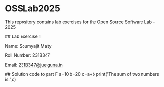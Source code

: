 # OSSLab2025

This repository contains lab exercises for the Open Source Software Lab - 2025



\## Lab Exercise 1

Name: Soumyajit Maity

Roll Number: 231B347

Email: 231B347@juetguna.in



\## Solution code to part F 
a=10 
b=20 
c=a+b 
print('The sum of two numbers is:',c)

